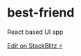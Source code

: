 # best-friend

React based UI app

[Edit on StackBlitz ⚡️](https://stackblitz.com/edit/best-friend)
